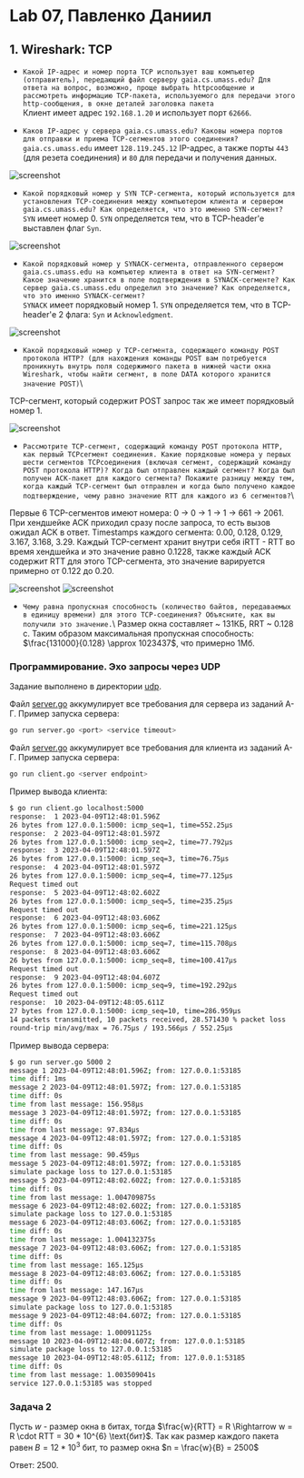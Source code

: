 # Lab 07, Павленко Даниил 

## 1. Wireshark: TCP 

* `Какой IP-адрес и номер порта TCP использует ваш компьютер (отправитель), передающий
  файл серверу gaia.cs.umass.edu? Для ответа на вопрос, возможно, проще выбрать httpсообщение и рассмотреть информацию TCP-пакета, используемого для передачи этого
  http-сообщения, в окне деталей заголовка пакета`\
Клиент имеет адрес `192.168.1.20` и использует порт `62666`.

* `Каков IP-адрес у сервера gaia.cs.umass.edu? Каковы номера портов для отправки и приема
  TCP-сегментов этого соединения?`\
`gaia.cs.umass.edu` имеет `128.119.245.12` IP-адрес, а также порты `443` (для резета соединения) и `80` для передачи и получения данных.

![screenshot](screenshots/q1_1.png)

* `Какой порядковый номер у SYN TCP-сегмента, который используется для установления
  TCP-соединения между компьютером клиента и сервером gaia.cs.umass.edu? Как
  определяется, что это именно SYN-сегмент?`\
`SYN` имеет номер 0. `SYN` определяется тем, что в TCP-header'е выставлен флаг `Syn`. 

![screenshot](screenshots/q1_2.png)

* `Какой порядковый номер у SYNACK-сегмента, отправленного сервером gaia.cs.umass.edu
  на компьютер клиента в ответ на SYN-сегмент? Какое значение хранится в поле
  подтверждения в SYNACK-сегменте? Как сервер gaia.cs.umass.edu определил это значение?
  Как определяется, что это именно SYNACK-сегмент?`\
`SYNACK` имеет порядковый номер 1. `SYN` определяется тем, что в TCP-header'е 2 флага: 
`Syn` и `Acknowledgment`. 

![screenshot](screenshots/q1_3.png)

* `Какой порядковый номер у TCP-сегмента, содержащего команду POST протокола HTTP?
  (для нахождения команды POST вам потребуется проникнуть внутрь поля содержимого
  пакета в нижней части окна Wireshark, чтобы найти сегмент, в поле DATA которого
  хранится значение POST)`\ 

TCP-сегмент, который содержит POST запрос так же имеет порядковый номер 1. 

![screenshot](screenshots/q1_4.png)

* `Рассмотрите TCP-сегмент, содержащий команду POST протокола HTTP, как первый TCPсегмент соединения. Какие порядковые номера у первых шести сегментов TCPсоединения (включая сегмент, содержащий команду POST протокола HTTP)? Когда был
  отправлен каждый сегмент? Когда был получен ACK-пакет для каждого сегмента?
  Покажите разницу между тем, когда каждый TCP-сегмент был отправлен и когда было
  получено каждое подтверждение, чему равно значение RTT для каждого из 6 сегментов?`\

Первые 6 TCP-сегментов имеют номера: 0 -> 0 -> 1 -> 1 -> 661 -> 2061. При хендшейке ACK приходил сразу после запроса, то есть вызов ожидал ACK в ответ. 
Timestamps каждого сегмента: 0.00, 0.128, 0.129, 3.167, 3.168, 3.29. Каждый TCP-сегмент хранит внутри себя iRTT - RTT во время хендшейка и это значение равно 0.1228, 
также каждый ACK содержит RTT для этого TCP-сегмента, это значение варируется примерно от 0.122 до 0.20. 

![screenshot](screenshots/q1_5.png)
![screenshot](screenshots/q1_6.png)


* `Чему равна пропускная способность (количество байтов, передаваемых в единицу времени) для этого TCP-соединения? Объясните, как вы получили это значение.`\ 
Размер окна составляет ~ 131КБ, RRT ~ 0.128 c. Таким образом максимальная пропускная способность: $\frac{131000}{0.128} \approx 1023437$, что примерно 1Мб.

### Программирование. Эхо запросы через UDP

Задание выполнено в директории [udp](udp/).

Файл [server.go](udp/server.go) аккумулирует все требования для сервера из заданий A-Г. Пример запуска сервера: 
```bash 
go run server.go <port> <service timeout>
```


Файл [server.go](udp/server.go) аккумулирует все требования для клиента из заданий A-Г. Пример запуска сервера: 
```bash 
go run client.go <server endpoint> 
```

Пример вывода клиента: 
```bash
$ go run client.go localhost:5000
response:  1 2023-04-09T12:48:01.596Z
26 bytes from 127.0.0.1:5000: icmp_seq=1, time=552.25µs
response:  2 2023-04-09T12:48:01.597Z
26 bytes from 127.0.0.1:5000: icmp_seq=2, time=77.792µs
response:  3 2023-04-09T12:48:01.597Z
26 bytes from 127.0.0.1:5000: icmp_seq=3, time=76.75µs
response:  4 2023-04-09T12:48:01.597Z
26 bytes from 127.0.0.1:5000: icmp_seq=4, time=77.125µs
Request timed out
response:  5 2023-04-09T12:48:02.602Z
26 bytes from 127.0.0.1:5000: icmp_seq=5, time=235.25µs
Request timed out
response:  6 2023-04-09T12:48:03.606Z
26 bytes from 127.0.0.1:5000: icmp_seq=6, time=221.125µs
response:  7 2023-04-09T12:48:03.606Z
26 bytes from 127.0.0.1:5000: icmp_seq=7, time=115.708µs
response:  8 2023-04-09T12:48:03.606Z
26 bytes from 127.0.0.1:5000: icmp_seq=8, time=100.417µs
Request timed out
response:  9 2023-04-09T12:48:04.607Z
26 bytes from 127.0.0.1:5000: icmp_seq=9, time=192.292µs
Request timed out
response:  10 2023-04-09T12:48:05.611Z
27 bytes from 127.0.0.1:5000: icmp_seq=10, time=286.959µs
14 packets transmitted, 10 packets received, 28.571430 % packet loss
round-trip min/avg/max = 76.75µs / 193.566µs / 552.25µs
```

Пример вывода сервера: 
```bash 
$ go run server.go 5000 2
message 1 2023-04-09T12:48:01.596Z; from: 127.0.0.1:53185
time diff: 1ms
message 2 2023-04-09T12:48:01.597Z; from: 127.0.0.1:53185
time diff: 0s
time from last message: 156.958µs
message 3 2023-04-09T12:48:01.597Z; from: 127.0.0.1:53185
time diff: 0s
time from last message: 97.834µs
message 4 2023-04-09T12:48:01.597Z; from: 127.0.0.1:53185
time diff: 0s
time from last message: 90.459µs
message 5 2023-04-09T12:48:01.597Z; from: 127.0.0.1:53185
simulate package loss to 127.0.0.1:53185
message 5 2023-04-09T12:48:02.602Z; from: 127.0.0.1:53185
time diff: 0s
time from last message: 1.004709875s
message 6 2023-04-09T12:48:02.602Z; from: 127.0.0.1:53185
simulate package loss to 127.0.0.1:53185
message 6 2023-04-09T12:48:03.606Z; from: 127.0.0.1:53185
time diff: 0s
time from last message: 1.004132375s
message 7 2023-04-09T12:48:03.606Z; from: 127.0.0.1:53185
time diff: 0s
time from last message: 165.125µs
message 8 2023-04-09T12:48:03.606Z; from: 127.0.0.1:53185
time diff: 0s
time from last message: 147.167µs
message 9 2023-04-09T12:48:03.606Z; from: 127.0.0.1:53185
simulate package loss to 127.0.0.1:53185
message 9 2023-04-09T12:48:04.607Z; from: 127.0.0.1:53185
time diff: 0s
time from last message: 1.00091125s
message 10 2023-04-09T12:48:04.607Z; from: 127.0.0.1:53185
simulate package loss to 127.0.0.1:53185
message 10 2023-04-09T12:48:05.611Z; from: 127.0.0.1:53185
time diff: 0s
time from last message: 1.003509041s
service 127.0.0.1:53185 was stopped
```

### Задача 2

Пусть $w$ - размер окна в битах, тогда $\frac{w}{RTT} = R \Rightarrow w = R \cdot RTT = 30 * 10^{6} \text{бит}$. Так как 
размер каждого пакета равен $B = 12 * 10^{3}$ бит, то размер окна $n = \frac{w}{B} = 2500$

Ответ: 2500.